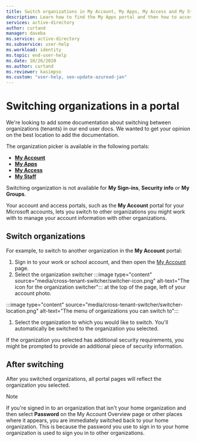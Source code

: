 ```yaml
---
title: Switch organizations in My Account, My Apps, My Access and My Staff portals - Azure AD
description: Learn how to find the My Apps portal and then how to access your organization's cloud-based apps.
services: active-directory
author: curtand
manager: daveba
ms.service: active-directory
ms.subservice: user-help
ms.workload: identity
ms.topic: end-user-help
ms.date: 10/26/2020
ms.author: curtand
ms.reviewer: kasimpso
ms.custom: "user-help, seo-update-azuread-jan"
---
```


# Switching organizations in a portal

We're looking to add some documentation about switching between organizations (tenants) in our end user docs. We wanted to get your opinion on the best location to add the documentation.

The organization picker is available in the following portals:

- [**My Account**](https://myaccount.microsoft.com)
- [**My Apps**](https://myapps.microsoft.com)
- [**My Access**](https://myaccess.microsoft.com)
- [**My Staff**](https://mystaff.microsoft.com)

Switching organization is not available for **My Sign-ins**, **Security info** or **My Groups**.

Your account and access portals, such as the **My Account** portal for your Microsoft accounts, lets you switch to other organizations you might work with to manage your account information with other organizations.

## Switch organizations

For example, to switch to another organization in the **My Account** portal:

1. Sign in to your work or school account, and then open the [My Account](https://myaccount.microsoft.com) page.
1. Select the organization switcher :::image type="content" source="media/cross-tenant-switcher/switcher-icon.png" alt-text="The icon for the organization switcher"::: at the top of the page, left of your account photo.

  :::image type="content" source="media/cross-tenant-switcher/switcher-location.png" alt-text="The menu of organizations you can switch to":::

1. Select the organization to which you would like to switch. You'll automatically be switched to the organization you selected.

If the organization you selected has additional security requirements, you might be prompted to provide an additional piece of security information.

## After switching

After you switched organizations, all portal pages will reflect the organization you selected.

> [!Note]
> If you're signed in to an organization that isn't your home organization and then select **Password** on the My Account Overview page or other places where it appears, you are immediately switched back to your home organization. This is because the password you use to sign in to your home organization is used to sign you in to other organizations.
